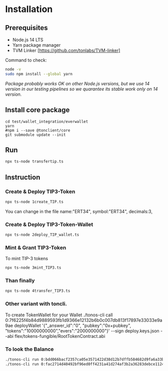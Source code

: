 # Installation

## Prerequisites

- Node.js 14 LTS
- Yarn package manager
- TVM Linker [https://github.com/tonlabs/TVM-linker]

Command to check:
```bash
node -v
sudo npm install --global yarn
```

*Package probably works OK on other Node.js versions, but we use 14 version in our testing pipelines so we quarantee its stable work only on 14 version.*

## Install core package

```shell script
cd test/wallet_integration/everwallet
yarn
#npm i --save @tonclient/core
git submodule update --init
```

## Run

```bash
npx ts-node transfertip.ts
```
## Instruction

### Create & Deploy TIP3-Token

``` bash
npx ts-node 1create_TIP.ts
```
You can change in the file
name:"ERT34",
symbol:"ERT34",
decimals:3,

### Create & Deploy TIP3-Token-Wallet

``` bash
npx ts-node 2deploy_TIP_wallet.ts
```
### Mint & Grant TIP3-Token

To mint TIP-3 tokens

``` bash
npx ts-node 3mint_TIP3.ts
```

### Than finally

```bash
npx ts-node 4transfer_TIP3.ts
```


### Other variant with toncli.

To create TokenWallet for your Wallet
./tonos-cli call 0:7f6225f4b84d9889593fb1d9366e12132b6b0c007db813f17897e33033e9a9ae deployWallet '{"_answer_id":"0", "pubkey":"0x+pubkey", "tokens":"10000000000","evers":"2000000000"}' --sign deploy.keys.json --abi flex/tokens-fungible/RootTokenContract.abi



### To look the Balance

```bash
./tonos-cli run 0:bdd066bacf2357ca05e3571422d38d12b7dffb584682d9fa6a33b0ea940375f1 getBalance {} --abi flex/tokens-fungible/TONTokenWallet.abi
./tonos-cli run 0:fac2714d40492bf96ed0ff4231a41d274af3b2a36283debce112434a9ceb9647 getBalance {} --abi flex/tokens-fungible/TONTokenWallet.abi
```
